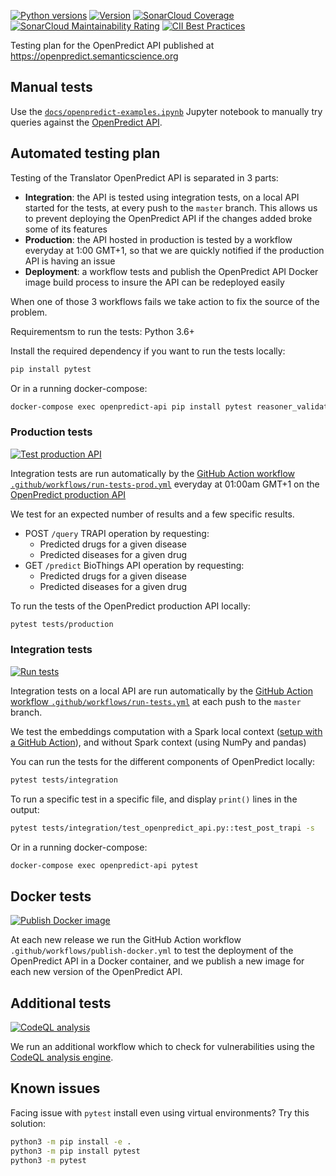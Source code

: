 [![Python versions](https://img.shields.io/pypi/pyversions/openpredict)](https://pypi.org/project/openpredict) [![Version](https://img.shields.io/pypi/v/openpredict)](https://pypi.org/project/openpredict) [![SonarCloud Coverage](https://sonarcloud.io/api/project_badges/measure?project=MaastrichtU-IDS_translator-openpredict&metric=coverage)](https://sonarcloud.io/dashboard?id=MaastrichtU-IDS_translator-openpredict) [![SonarCloud Maintainability Rating](https://sonarcloud.io/api/project_badges/measure?project=MaastrichtU-IDS_translator-openpredict&metric=sqale_rating)](https://sonarcloud.io/dashboard?id=MaastrichtU-IDS_translator-openpredict) [![CII Best  Practices](https://bestpractices.coreinfrastructure.org/projects/4382/badge)](https://bestpractices.coreinfrastructure.org/projects/4382)

Testing plan for the OpenPredict API published at https://openpredict.semanticscience.org

## Manual tests

Use the [`docs/openpredict-examples.ipynb`](https://github.com/MaastrichtU-IDS/translator-openpredict/blob/master/docs/openpredict-examples.ipynb) Jupyter notebook to manually try queries against the [OpenPredict API](https://openpredict.semanticscience.org).

## Automated testing plan

Testing of the Translator OpenPredict API is separated in 3 parts:

- **Integration**: the API is tested using integration tests, on a local API started for the tests, at every push to the `master` branch. This allows us to prevent deploying the OpenPredict API if the changes added broke some of its features
- **Production**: the API hosted in production is tested by a workflow everyday at 1:00 GMT+1, so that we are quickly notified if the production API is having an issue
- **Deployment**: a workflow tests and publish the OpenPredict API Docker image build process to insure the API can be redeployed easily

When one of those 3 workflows fails we take action to fix the source of the problem.

Requirementsm to run the tests: Python 3.6+

Install the required dependency if you want to run the tests locally:

```bash
pip install pytest
```

Or in a running docker-compose:

```bash
docker-compose exec openpredict-api pip install pytest reasoner_validator
```

### Production tests

[![Test production API](https://github.com/MaastrichtU-IDS/translator-openpredict/actions/workflows/run-tests-prod.yml/badge.svg)](https://github.com/MaastrichtU-IDS/translator-openpredict/actions/workflows/run-tests-prod.yml)

Integration tests are run automatically by the [GitHub Action workflow `.github/workflows/run-tests-prod.yml`](https://github.com/MaastrichtU-IDS/translator-openpredict/actions?query=workflow%3A%22Run+tests%22) everyday at 01:00am GMT+1 on the [OpenPredict production API](https://openpredict.semanticscience.org)

We test for an expected number of results and a few specific results.

* POST `/query` TRAPI operation by requesting:
  * Predicted drugs for a given disease
  * Predicted diseases for a given drug
* GET `/predict` BioThings API operation by requesting:
  * Predicted drugs for a given disease
  * Predicted diseases for a given drug

To run the tests of the OpenPredict production API locally:

```bash
pytest tests/production
```

### Integration tests

[![Run tests](https://github.com/MaastrichtU-IDS/translator-openpredict/actions/workflows/run-tests.yml/badge.svg)](https://github.com/MaastrichtU-IDS/translator-openpredict/actions/workflows/run-tests.yml)

Integration tests on a local API are run automatically by the [GitHub Action workflow `.github/workflows/run-tests.yml`](https://github.com/MaastrichtU-IDS/translator-openpredict/actions?query=workflow%3A%22Run+tests%22) at each push to the `master` branch.

We test the embeddings computation with a Spark local context ([setup with a GitHub Action](https://github.com/marketplace/actions/setup-apache-spark)), and without Spark context (using NumPy and pandas)

You can run the tests for the different components of OpenPredict locally:

```bash
pytest tests/integration
```

To run a specific test in a specific file, and display `print()` lines in the output:

```bash
pytest tests/integration/test_openpredict_api.py::test_post_trapi -s
```

Or in a running docker-compose:

```bash
docker-compose exec openpredict-api pytest
```

## Docker tests

[![Publish Docker image](https://github.com/MaastrichtU-IDS/translator-openpredict/actions/workflows/publish-docker.yml/badge.svg)](https://github.com/MaastrichtU-IDS/translator-openpredict/actions/workflows/publish-docker.yml)

At each new release we run the GitHub Action workflow `.github/workflows/publish-docker.yml` to test the deployment of the OpenPredict API in a Docker container, and we publish a new image for each new version of the OpenPredict API.

## Additional tests

[![CodeQL analysis](https://github.com/MaastrichtU-IDS/translator-openpredict/actions/workflows/codeql-analysis.yml/badge.svg)](https://github.com/MaastrichtU-IDS/translator-openpredict/actions/workflows/codeql-analysis.yml)

We run an additional workflow which to check for vulnerabilities using the [CodeQL analysis engine](https://securitylab.github.com/tools/codeql).

## Known issues

Facing issue with `pytest` install even using virtual environments? Try this solution:

```bash
python3 -m pip install -e .
python3 -m pip install pytest
python3 -m pytest
```
